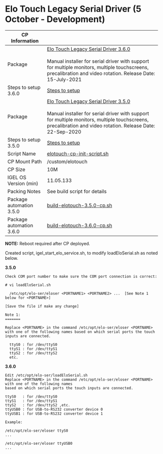 # Elo Touch Legacy Serial Driver (5 October - Development)

|  CP Information  |            |
|------------------|------------|
| Package | [Elo Touch Legacy Serial Driver 3.6.0](https://www.elotouch.com/support/downloads#/category/346LYmeuAUEI4Qa0sSyiSa/os/5hkYjkrw08oU08oCwCeSKq/legacy/current) <br /><br /> Manual installer for serial driver with support for multiple monitors, multiple touchscreens, precalibration and video rotation. Release Date: 15-July-2021 |
| Steps to setup 3.6.0 | [Steps to setup](https://assets.ctfassets.net/of6pv6scuh5x/35oXnLW78n3sGZHQvsED8x/172708f7c200ec2a17b5ce92f68ba60e/Elo-Linux-Serial-Driver-v3.6.0_Installation-Instructions.txt) |
| Package | [Elo Touch Legacy Serial Driver 3.5.0](https://www.elotouch.com/support/downloads#/category/346LYmeuAUEI4Qa0sSyiSa/os/5hkYjkrw08oU08oCwCeSKq/legacy/legacy/tech/69YQ1PZI9agaqiaWCcq4SK) <br /><br /> Manual installer for serial driver with support for multiple monitors, multiple touchscreens, precalibration and video rotation. Release Date: 22-Sep-2020 |
| Steps to setup 3.5.0 | [Steps to setup](https://assets.ctfassets.net/of6pv6scuh5x/6aeWc4SxtKgan27SNtGzfs/d8040f1c525aafa38e034208c35a2cdd/Elo-Linux-Serial-Driver-v3.5.0_Installation-Instructions.txt) |
| Script Name | [elotouch-cp-init-script.sh](elotouch-cp-init-script.sh) |
| CP Mount Path | /custom/elotouch |
| CP Size | 10M |
| IGEL OS Version (min) | 11.05.133 |
| Packing Notes | See build script for details |
| Package automation 3.5.0 | [build-elotouch-3.5.0-cp.sh](build-elotouch-3.5.0-cp.sh) |
| Package automation 3.6.0 | [build-elotouch-3.6.0-cp.sh](build-elotouch-3.6.0-cp.sh) |

**NOTE:** Reboot required after CP deployed.

Created script, igel_start_elo_service.sh, to modify loadEloSerial.sh as noted below.

**3.5.0**

```
Check COM port number to make sure the COM port connection is correct:

# vi loadEloSerial.sh

  /etc/opt/elo-ser/eloser <PORTNAME1> <PORTNAME2> ...  [See Note 1 below for <PORTNAME>]

[Save the file if make any change]

Note 1:
=======

Replace <PORTNAME> in the command /etc/opt/elo-ser/eloser <PORTNAME> with one of the following names based on which serial ports the touch inputs are connected.

  ttyS0 : for /dev/ttyS0
  ttyS1 : for /dev/ttyS1
  ttyS2 : for /dev/ttyS2
  etc.
  ```

**3.6.0**

   ```
Edit /etc/opt/elo-ser/loadEloSerial.sh
Replace <PORTNAME> in the command /etc/opt/elo-ser/eloser <PORTNAME> with one of the following names
based on which serial ports the touch inputs are connected.

  ttyS0   : for /dev/ttyS0
  ttyS1   : for /dev/ttyS1
  ttyS2   : for /dev/ttyS2 ,etc.
  ttyUSB0 : for USB-to-RS232 converter device 0
  ttyUSB1 : for USB-to-RS232 converter device 1

Example:

  /etc/opt/elo-ser/eloser ttyS0
  ...   

  /etc/opt/elo-ser/eloser ttyUSB0
  ...   
   ```
